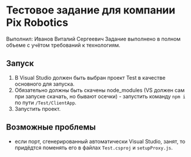 # Тестовое задание для компании Pix Robotics
Выполнил: Иванов Виталий Сергеевич
Задание выполнено в полном объеме с учётом требований к технологиям.

## Запуск

1. В Visual Studio должен быть выбран проект Test в качестве основного для запуска.
2. Обязательно должны быть скачены node_modules (VS должен сам при запуске скачать, но бывают осечки) - запустить команду `npm i` по пути `/Test/ClientApp`.
3. Запустить проект.

## Возможные проблемы

- если порт, сгенерированный автоматически Visual Studio, занят, то придёдтся поменять его в файлах `Test.csproj` и `setupProxy.js`.
